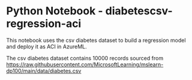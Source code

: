 # Python Notebook - diabetescsv-regression-aci
This notebook uses the csv diabetes dataset to build a regression model and deploy it as ACI in AzureML.

The csv diabetes dataset contains 10000 records sourced from https://raw.githubusercontent.com/MicrosoftLearning/mslearn-dp100/main/data/diabetes.csv
